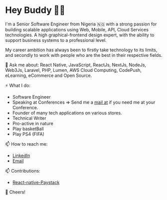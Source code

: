# Hey Buddy 👋🏾

I'm a Senior Software Engineer from Nigeria 🇳🇬 with a strong passion for building scalable applications using Web, Mobile, API, Cloud Services technologies. A high graphical-frontend design expert, with the ability to support business systems to a professional level. 

My career ambition has always been to firstly take technology to its limits, and secondly to work with people who are the best in their respective fields.


💬 Ask me about: React Native, JavaScript, ReactJs, NextJs, NodeJs, Web3Js, Laravel, PHP, Lumen, AWS Cloud Computing, CodePush, eLearning, eCommerce and Open Source.


⚡️ What I do:
- Software Engineer
- Speaking at Conferences => Send me a [mail at](mailto:okechukwu0127@gmail.com) if you need me at your Conference.
- Founder of many tech applications on various stores.
- Technical Writer
- Pro-active in nature
- Play basketBall 
- Play PS4 (FIFA)


📫 How to reach me:  
- [LinkedIn](https://www.linkedin.com/in/okechukwu-eze-6035734b/)
- [Email](mailto:okechukwu0127@gmail.com)


📫 Contributions: 
- [React-native-Paystack](https://github.com/just1and0/React-Native-Paystack-WebView)

🥂 Cheers!
